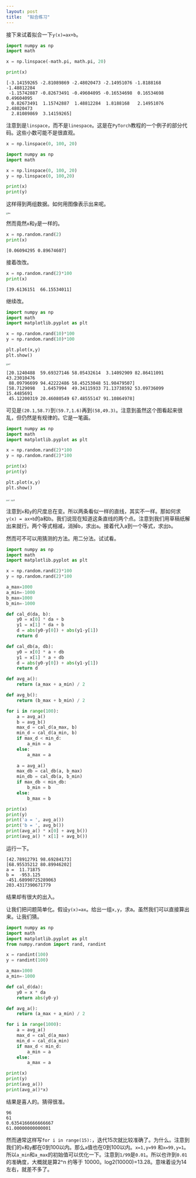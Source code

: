 ```yaml
---
layout: post
title:  "拟合练习"
---
```


接下来试着拟合一下`y(x)=ax+b`。

```python
import numpy as np
import math

x = np.linspace(-math.pi, math.pi, 20)

print(x)
```

```shell
[-3.14159265 -2.81089869 -2.48020473 -2.14951076 -1.8188168  -1.48812284
 -1.15742887 -0.82673491 -0.49604095 -0.16534698  0.16534698  0.49604095
  0.82673491  1.15742887  1.48812284  1.8188168   2.14951076  2.48020473
  2.81089869  3.14159265]
```

注意到是`linspace`，而不是`linespace`。这是在`PyTorch`教程的一个例子的部分代码。这些小数可能不是很直观。

```python
x = np.linspace(0, 100, 20)
```

```python
import numpy as np
import math

x = np.linspace(0, 100, 20)
y = np.linspace(0, 100,20)

print(x)
print(y)
```

这样得到两组数据。如何用图像表示出来呢。

<img src="/assets/images/ml/line.png" alt="line" style="zoom:30%;" />

然而竟然`x`和`y`是一样的。

```python
x = np.random.rand(2)
print(x)
```

```shell
[0.06094295 0.89674607]
```

接着改改。

```python
x = np.random.rand(2)*100
print(x)
```

```shell
[39.6136151  66.15534011]
```

继续改。

```python
import numpy as np
import math
import matplotlib.pyplot as plt

x = np.random.rand(10)*100
y = np.random.rand(10)*100

plt.plot(x,y)
plt.show()
```

<img src="/assets/images/ml/xy1.png" alt="xy1" style="zoom:30%;" />

```shell
[20.1240488  59.69327146 58.05432614  3.14092909 82.86411091 43.23010476
 88.09796699 94.42222486 58.45253048 51.98479507]
[58.7129098   1.6457994  49.34115933 71.13738592 53.09736099 15.4485691
 45.12200319 20.46080549 67.48555147 91.10864978]
```

可见是`(20.1,58.7)`到`(59.7,1.6)`再到`(58,49.3)`。注意到虽然这个图看起来很乱，但仍然是有规律的。它是一笔画。

```python
import numpy as np
import math
import matplotlib.pyplot as plt

x = np.random.rand(2)*100
y = np.random.rand(2)*100

print(x)
print(y)

plt.plot(x,y)
plt.show()
```

<img src="/assets/images/ml/x1.png" alt="x1" style="zoom:30%;" />

<img src="/assets/images/ml/y11.png" alt="y11" style="zoom:30%;" />

注意到`x`和`y`的尺度总在变。所以两条看似一样的直线，其实不一样。那如何求`y(x) = ax+b`的a和b。我们说现在知道这条直线的两个点。注意到我们用草稿纸解出来就行。两个等式相减，消掉`b`，求出`a`。接着代入a到一个等式，求出`b`。

然而可不可以用猜测的方法。用二分法。试试看。

```python
import numpy as np
import math
import matplotlib.pyplot as plt

x = np.random.rand(2)*100
y = np.random.rand(2)*100

a_max=1000
a_min=-1000
b_max=1000
b_min=-1000

def cal_d(da, b):
    y0 = x[0] * da + b
    y1 = x[1] * da + b
    d = abs(y0-y[0]) + abs(y1-y[1])
    return d

def cal_db(a, db):
    y0 = x[0] * a + db
    y1 = x[1] * a + db
    d = abs(y0-y[0]) + abs(y1-y[1])
    return d

def avg_a():
    return (a_max + a_min) / 2

def avg_b():
    return (b_max + b_min) / 2

for i in range(100):
    a = avg_a()
    b = avg_b()
    max_d = cal_d(a_max, b)
    min_d = cal_d(a_min, b)
    if max_d < min_d:
        a_min = a
    else:
        a_max = a
    
    a = avg_a()
    max_db = cal_db(a, b_max)
    min_db = cal_db(a, b_min)
    if max_db < min_db:
        b_min = b        
    else:
        b_max = b

print(x)
print(y)
print('a = ', avg_a())
print('b = ', avg_b())
print(avg_a() * x[0] + avg_b())
print(avg_a() * x[1] + avg_b())
```

运行一下。

```shell
[42.78912791 98.69284173]
[68.95535212 80.89946202]
a =  11.71875
b =  -953.125
-451.68990725289063
203.4317390671779
```

结果却有很大的出入。

让我们把问题简单化。假设`y(x)=ax`。给出一组`x,y`，求a。虽然我们可以直接算出来。让我们猜。

```python
import numpy as np
import math
import matplotlib.pyplot as plt
from numpy.random import rand, randint

x = randint(100)
y = randint(100)

a_max=1000
a_min=-1000

def cal_d(da):
    y0 = x * da
    return abs(y0-y)

def avg_a():
    return (a_max + a_min) / 2

for i in range(1000):
    a = avg_a()
    max_d = cal_d(a_max)
    min_d = cal_d(a_min)
    if max_d < min_d:
        a_min = a
    else:
        a_max = a    

print(x)
print(y)
print(avg_a())
print(avg_a()*x)
```

结果是喜人的。猜得很准。

```shell
96
61
0.6354166666666667
61.00000000000001
```

然而通常这样写`for i in range(15):`，迭代15次就比较准确了。为什么。注意到我们的`x`和`y`都在0到100以内。那么`a`值也在0到100以内。`x=1,y=99` 和`x=99,y=1`。所以`a_min`和`a_max`的初始值可以优化一下。注意到`1/99`是`0.01`。所以也许到`0.01`的准确度，大概就是算2^n 约等于 10000。log2(10000)=13.28。意味着设为14左右，就差不多了。

